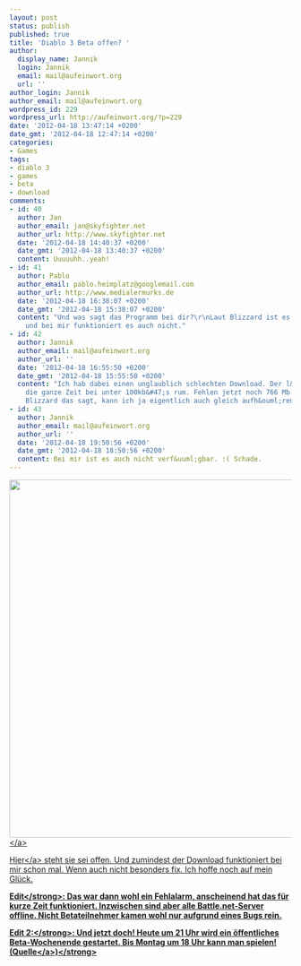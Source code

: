 ```yaml
---
layout: post
status: publish
published: true
title: 'Diablo 3 Beta offen? '
author:
  display_name: Jannik
  login: Jannik
  email: mail@aufeinwort.org
  url: ''
author_login: Jannik
author_email: mail@aufeinwort.org
wordpress_id: 229
wordpress_url: http://aufeinwort.org/?p=229
date: '2012-04-18 13:47:14 +0200'
date_gmt: '2012-04-18 12:47:14 +0200'
categories:
- Games
tags:
- diablo 3
- games
- beta
- download
comments:
- id: 40
  author: Jan
  author_email: jan@skyfighter.net
  author_url: http://www.skyfighter.net
  date: '2012-04-18 14:40:37 +0200'
  date_gmt: '2012-04-18 13:40:37 +0200'
  content: Uuuuuhh..yeah!
- id: 41
  author: Pablo
  author_email: pablo.heimplatz@googlemail.com
  author_url: http://www.medialermurks.de
  date: '2012-04-18 16:38:07 +0200'
  date_gmt: '2012-04-18 15:38:07 +0200'
  content: "Und was sagt das Programm bei dir?\r\nLaut Blizzard ist es nicht &ouml;ffentlich,
    und bei mir funktioniert es auch nicht."
- id: 42
  author: Jannik
  author_email: mail@aufeinwort.org
  author_url: ''
  date: '2012-04-18 16:55:50 +0200'
  date_gmt: '2012-04-18 15:55:50 +0200'
  content: "Ich hab dabei einen unglaublich schlechten Download. Der l&uuml;mmelt
    die ganze Zeit bei unter 100kb&#47;s rum. Fehlen jetzt noch 766 Mb. \r\nAber wenn
    Blizzard das sagt, kann ich ja eigentlich auch gleich aufh&ouml;ren."
- id: 43
  author: Jannik
  author_email: mail@aufeinwort.org
  author_url: ''
  date: '2012-04-18 19:50:56 +0200'
  date_gmt: '2012-04-18 18:50:56 +0200'
  content: Bei mir ist es auch nicht verf&uuml;gbar. :( Schade.
---
```

<p><a href="http:&#47;&#47;res.cloudinary.com&#47;aufeinwort-org&#47;image&#47;upload&#47;v1382562366&#47;Bildschirmfoto-2012-04-18-um-14_44_51_fqp9ep.png"><img src="http:&#47;&#47;res.cloudinary.com&#47;aufeinwort-org&#47;image&#47;upload&#47;h_556,w_696&#47;v1382562366&#47;Bildschirmfoto-2012-04-18-um-14_44_51_fqp9ep.png" alt="" title="Bildschirmfoto 2012-04-18 um 14.44.51" width="800" height="639" class="aligncenter size-large wp-image-230" &#47;><&#47;a></p>
<p><a href="http:&#47;&#47;www.reddit.com&#47;r&#47;Diablo&#47;comments&#47;sfrwr&#47;beta_is_now_open_may_be_a_bug&#47;">Hier<&#47;a> steht sie sei offen. Und zumindest der Download funktioniert bei mir schon mal. Wenn auch nicht besonders fix. Ich hoffe noch auf mein Gl&uuml;ck. </p>
<p><strong>Edit<&#47;strong>: Das war dann wohl ein Fehlalarm, anscheinend hat das f&uuml;r kurze Zeit funktioniert. Inzwischen sind aber alle Battle.net-Server offline. Nicht Betateilnehmer kamen wohl nur aufgrund eines Bugs rein.</p>
<p><strong>Edit 2:<&#47;strong>: Und jetzt doch! Heute um 21 Uhr wird ein &ouml;ffentliches Beta-Wochenende gestartet. Bis Montag um 18 Uhr kann man spielen! (<a href="http:&#47;&#47;www.gamestar.de&#47;spiele&#47;diablo-3&#47;news&#47;diablo_3,44357,2567001.html">Quelle<&#47;a>)<&#47;strong></p>
